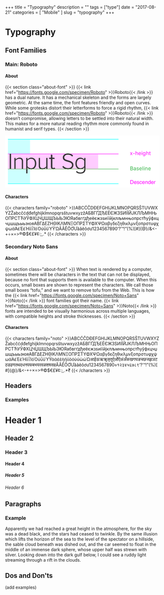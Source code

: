 +++
title = "Typography"
description = ""
tags = ["type"]
date = "2017-08-21"
categories = [
  "Mobile"
]
slug = "typography"
+++

# Typography

## Font Families

### Main: Roboto

#### About
{{< section class="about-font" >}}
{{< link href="https://fonts.google.com/specimen/Roboto" >}}Roboto{{< /link >}} has a dual nature. It has a mechanical skeleton and the forms are largely geometric. At the same time, the font features friendly and open curves. While some grotesks distort their letterforms to force a rigid rhythm, {{< link href="https://fonts.google.com/specimen/Roboto" >}}Roboto{{< /link >}} doesn’t compromise, allowing letters to be settled into their natural width. This makes for a more natural reading rhythm more commonly found in humanist and serif types.
{{< /section >}}

![Type Body Reference](/assets/images/articles/typography/type-body-reference.png)

#### Characters
{{< characters family="roboto" >}}​‌A&#8203;&zwnj;B&#8203;&zwnj;C&#8203;&zwnj;Ć&#8203;&zwnj;Č&#8203;&zwnj;D&#8203;&zwnj;Đ&#8203;&zwnj;E&#8203;&zwnj;F&#8203;&zwnj;G&#8203;&zwnj;H&#8203;&zwnj;I&#8203;&zwnj;J&#8203;&zwnj;K&#8203;&zwnj;L&#8203;&zwnj;M&#8203;&zwnj;N&#8203;&zwnj;O&#8203;&zwnj;P&#8203;&zwnj;Q&#8203;&zwnj;R&#8203;&zwnj;S&#8203;&zwnj;Š&#8203;&zwnj;T&#8203;&zwnj;U&#8203;&zwnj;V&#8203;&zwnj;W&#8203;&zwnj;X&#8203;&zwnj;Y&#8203;&zwnj;Z&#8203;&zwnj;Ž&#8203;&zwnj;a&#8203;&zwnj;b&#8203;&zwnj;c&#8203;&zwnj;č&#8203;&zwnj;ć&#8203;&zwnj;d&#8203;&zwnj;đ&#8203;&zwnj;e&#8203;&zwnj;f&#8203;&zwnj;g&#8203;&zwnj;h&#8203;&zwnj;i&#8203;&zwnj;j&#8203;&zwnj;k&#8203;&zwnj;l&#8203;&zwnj;m&#8203;&zwnj;n&#8203;&zwnj;o&#8203;&zwnj;p&#8203;&zwnj;q&#8203;&zwnj;r&#8203;&zwnj;s&#8203;&zwnj;š&#8203;&zwnj;t&#8203;&zwnj;u&#8203;&zwnj;v&#8203;&zwnj;w&#8203;&zwnj;x&#8203;&zwnj;y&#8203;&zwnj;z&#8203;&zwnj;ž&#8203;&zwnj;А&#8203;&zwnj;Б&#8203;&zwnj;В&#8203;&zwnj;Г&#8203;&zwnj;Ґ&#8203;&zwnj;Д&#8203;&zwnj;Ђ&#8203;&zwnj;Е&#8203;&zwnj;Ё&#8203;&zwnj;Є&#8203;&zwnj;Ж&#8203;&zwnj;З&#8203;&zwnj;Ѕ&#8203;&zwnj;И&#8203;&zwnj;І&#8203;&zwnj;Ї&#8203;&zwnj;Й&#8203;&zwnj;Ј&#8203;&zwnj;К&#8203;&zwnj;Л&#8203;&zwnj;Љ&#8203;&zwnj;М&#8203;&zwnj;Н&#8203;&zwnj;Њ&#8203;&zwnj;О&#8203;&zwnj;П&#8203;&zwnj;Р&#8203;&zwnj;С&#8203;&zwnj;Т&#8203;&zwnj;Ћ&#8203;&zwnj;У&#8203;&zwnj;Ў&#8203;&zwnj;Ф&#8203;&zwnj;Х&#8203;&zwnj;Ц&#8203;&zwnj;Ч&#8203;&zwnj;Џ&#8203;&zwnj;Ш&#8203;&zwnj;Щ&#8203;&zwnj;Ъ&#8203;&zwnj;Ы&#8203;&zwnj;Ь&#8203;&zwnj;Э&#8203;&zwnj;Ю&#8203;&zwnj;Я&#8203;&zwnj;а&#8203;&zwnj;б&#8203;&zwnj;в&#8203;&zwnj;г&#8203;&zwnj;ґ&#8203;&zwnj;д&#8203;&zwnj;ђ&#8203;&zwnj;е&#8203;&zwnj;ё&#8203;&zwnj;є&#8203;&zwnj;ж&#8203;&zwnj;з&#8203;&zwnj;ѕ&#8203;&zwnj;и&#8203;&zwnj;і&#8203;&zwnj;ї&#8203;&zwnj;й&#8203;&zwnj;ј&#8203;&zwnj;к&#8203;&zwnj;л&#8203;&zwnj;љ&#8203;&zwnj;м&#8203;&zwnj;н&#8203;&zwnj;њ&#8203;&zwnj;о&#8203;&zwnj;п&#8203;&zwnj;р&#8203;&zwnj;с&#8203;&zwnj;т&#8203;&zwnj;ћ&#8203;&zwnj;у&#8203;&zwnj;ў&#8203;&zwnj;ф&#8203;&zwnj;х&#8203;&zwnj;ц&#8203;&zwnj;ч&#8203;&zwnj;џ&#8203;&zwnj;ш&#8203;&zwnj;щ&#8203;&zwnj;ъ&#8203;&zwnj;ы&#8203;&zwnj;ь&#8203;&zwnj;э&#8203;&zwnj;ю&#8203;&zwnj;я&#8203;&zwnj;Α&#8203;&zwnj;Β&#8203;&zwnj;Γ&#8203;&zwnj;Δ&#8203;&zwnj;Ε&#8203;&zwnj;Ζ&#8203;&zwnj;Η&#8203;&zwnj;Θ&#8203;&zwnj;Ι&#8203;&zwnj;Κ&#8203;&zwnj;Λ&#8203;&zwnj;Μ&#8203;&zwnj;Ν&#8203;&zwnj;Ξ&#8203;&zwnj;Ο&#8203;&zwnj;Π&#8203;&zwnj;Ρ&#8203;&zwnj;Σ&#8203;&zwnj;Τ&#8203;&zwnj;Υ&#8203;&zwnj;Φ&#8203;&zwnj;Χ&#8203;&zwnj;Ψ&#8203;&zwnj;Ω&#8203;&zwnj;α&#8203;&zwnj;β&#8203;&zwnj;γ&#8203;&zwnj;δ&#8203;&zwnj;ε&#8203;&zwnj;ζ&#8203;&zwnj;η&#8203;&zwnj;θ&#8203;&zwnj;ι&#8203;&zwnj;κ&#8203;&zwnj;λ&#8203;&zwnj;μ&#8203;&zwnj;ν&#8203;&zwnj;ξ&#8203;&zwnj;ο&#8203;&zwnj;π&#8203;&zwnj;ρ&#8203;&zwnj;σ&#8203;&zwnj;τ&#8203;&zwnj;υ&#8203;&zwnj;φ&#8203;&zwnj;χ&#8203;&zwnj;ψ&#8203;&zwnj;ω&#8203;&zwnj;ά&#8203;&zwnj;Ά&#8203;&zwnj;έ&#8203;&zwnj;Έ&#8203;&zwnj;έ&#8203;&zwnj;Ή&#8203;&zwnj;ί&#8203;&zwnj;ϊ&#8203;&zwnj;ΐ&#8203;&zwnj;Ί&#8203;&zwnj;ό&#8203;&zwnj;Ό&#8203;&zwnj;ύ&#8203;&zwnj;ΰ&#8203;&zwnj;ϋ&#8203;&zwnj;Ύ&#8203;&zwnj;Ϋ&#8203;&zwnj;Ώ&#8203;&zwnj;Ă&#8203;&zwnj;Â&#8203;&zwnj;Ê&#8203;&zwnj;Ô&#8203;&zwnj;Ơ&#8203;&zwnj;Ư&#8203;&zwnj;ă&#8203;&zwnj;â&#8203;&zwnj;ê&#8203;&zwnj;ô&#8203;&zwnj;ơ&#8203;&zwnj;ư&#8203;&zwnj;1&#8203;&zwnj;2&#8203;&zwnj;3&#8203;&zwnj;4&#8203;&zwnj;5&#8203;&zwnj;6&#8203;&zwnj;7&#8203;&zwnj;8&#8203;&zwnj;9&#8203;&zwnj;0&#8203;&zwnj;‘&#8203;&zwnj;?&#8203;&zwnj;’&#8203;&zwnj;“&#8203;&zwnj;!&#8203;&zwnj;”&#8203;&zwnj;(&#8203;&zwnj;%&#8203;&zwnj;)&#8203;&zwnj;[&#8203;&zwnj;#&#8203;&zwnj;]&#8203;&zwnj;{&#8203;&zwnj;@&#8203;&zwnj;}&#8203;&zwnj;/&#8203;&zwnj;&amp;&#8203;&zwnj;&lt;&#8203;&zwnj;-&#8203;&zwnj;+&#8203;&zwnj;÷&#8203;&zwnj;×&#8203;&zwnj;=&#8203;&zwnj;&gt;&#8203;&zwnj;®&#8203;&zwnj;©&#8203;&zwnj;$&#8203;&zwnj;€&#8203;&zwnj;£&#8203;&zwnj;¥&#8203;&zwnj;¢&#8203;&zwnj;:&#8203;&zwnj;;&#8203;&zwnj;,&#8203;&zwnj;.&#8203;&zwnj;*
{{< /characters >}}



### Secondary Noto Sans

#### About

{{< section class="about-font" >}}
When text is rendered by a computer, sometimes there will be characters in the text that can not be displayed, because no font that supports them is available to the computer. When this occurs, small boxes are shown to represent the characters. We call those small boxes “tofu,” and we want to remove tofu from the Web. This is how the {{< link href="https://fonts.google.com/specimen/Noto+Sans" >}}Noto{{< /link >}} font families got their name. {{< link href="https://fonts.google.com/specimen/Noto+Sans" >}}Noto{{< /link >}} fonts are intended to be visually harmonious across multiple languages, with compatible heights and stroke thicknesses.
{{< /section >}}

#### Characters

{{< characters family="noto" >}}A&#8203;&zwnj;B&#8203;&zwnj;C&#8203;&zwnj;Ć&#8203;&zwnj;Č&#8203;&zwnj;D&#8203;&zwnj;Đ&#8203;&zwnj;E&#8203;&zwnj;F&#8203;&zwnj;G&#8203;&zwnj;H&#8203;&zwnj;I&#8203;&zwnj;J&#8203;&zwnj;K&#8203;&zwnj;L&#8203;&zwnj;M&#8203;&zwnj;N&#8203;&zwnj;O&#8203;&zwnj;P&#8203;&zwnj;Q&#8203;&zwnj;R&#8203;&zwnj;S&#8203;&zwnj;Š&#8203;&zwnj;T&#8203;&zwnj;U&#8203;&zwnj;V&#8203;&zwnj;W&#8203;&zwnj;X&#8203;&zwnj;Y&#8203;&zwnj;Z&#8203;&zwnj;Ž&#8203;&zwnj;a&#8203;&zwnj;b&#8203;&zwnj;c&#8203;&zwnj;č&#8203;&zwnj;ć&#8203;&zwnj;d&#8203;&zwnj;đ&#8203;&zwnj;e&#8203;&zwnj;f&#8203;&zwnj;g&#8203;&zwnj;h&#8203;&zwnj;i&#8203;&zwnj;j&#8203;&zwnj;k&#8203;&zwnj;l&#8203;&zwnj;m&#8203;&zwnj;n&#8203;&zwnj;o&#8203;&zwnj;p&#8203;&zwnj;q&#8203;&zwnj;r&#8203;&zwnj;s&#8203;&zwnj;š&#8203;&zwnj;t&#8203;&zwnj;u&#8203;&zwnj;v&#8203;&zwnj;w&#8203;&zwnj;x&#8203;&zwnj;y&#8203;&zwnj;z&#8203;&zwnj;ž&#8203;&zwnj;А&#8203;&zwnj;Б&#8203;&zwnj;В&#8203;&zwnj;Г&#8203;&zwnj;Ґ&#8203;&zwnj;Д&#8203;&zwnj;Ђ&#8203;&zwnj;Е&#8203;&zwnj;Ё&#8203;&zwnj;Є&#8203;&zwnj;Ж&#8203;&zwnj;З&#8203;&zwnj;Ѕ&#8203;&zwnj;И&#8203;&zwnj;І&#8203;&zwnj;Ї&#8203;&zwnj;Й&#8203;&zwnj;Ј&#8203;&zwnj;К&#8203;&zwnj;Л&#8203;&zwnj;Љ&#8203;&zwnj;М&#8203;&zwnj;Н&#8203;&zwnj;Њ&#8203;&zwnj;О&#8203;&zwnj;П&#8203;&zwnj;Р&#8203;&zwnj;С&#8203;&zwnj;Т&#8203;&zwnj;Ћ&#8203;&zwnj;У&#8203;&zwnj;Ў&#8203;&zwnj;Ф&#8203;&zwnj;Х&#8203;&zwnj;Ц&#8203;&zwnj;Ч&#8203;&zwnj;Џ&#8203;&zwnj;Ш&#8203;&zwnj;Щ&#8203;&zwnj;Ъ&#8203;&zwnj;Ы&#8203;&zwnj;Ь&#8203;&zwnj;Э&#8203;&zwnj;Ю&#8203;&zwnj;Я&#8203;&zwnj;а&#8203;&zwnj;б&#8203;&zwnj;в&#8203;&zwnj;г&#8203;&zwnj;ґ&#8203;&zwnj;д&#8203;&zwnj;ђ&#8203;&zwnj;е&#8203;&zwnj;ё&#8203;&zwnj;є&#8203;&zwnj;ж&#8203;&zwnj;з&#8203;&zwnj;ѕ&#8203;&zwnj;и&#8203;&zwnj;і&#8203;&zwnj;ї&#8203;&zwnj;й&#8203;&zwnj;ј&#8203;&zwnj;к&#8203;&zwnj;л&#8203;&zwnj;љ&#8203;&zwnj;м&#8203;&zwnj;н&#8203;&zwnj;њ&#8203;&zwnj;о&#8203;&zwnj;п&#8203;&zwnj;р&#8203;&zwnj;с&#8203;&zwnj;т&#8203;&zwnj;ћ&#8203;&zwnj;у&#8203;&zwnj;ў&#8203;&zwnj;ф&#8203;&zwnj;х&#8203;&zwnj;ц&#8203;&zwnj;ч&#8203;&zwnj;џ&#8203;&zwnj;ш&#8203;&zwnj;щ&#8203;&zwnj;ъ&#8203;&zwnj;ы&#8203;&zwnj;ь&#8203;&zwnj;э&#8203;&zwnj;ю&#8203;&zwnj;я&#8203;&zwnj;Α&#8203;&zwnj;Β&#8203;&zwnj;Γ&#8203;&zwnj;Δ&#8203;&zwnj;Ε&#8203;&zwnj;Ζ&#8203;&zwnj;Η&#8203;&zwnj;Θ&#8203;&zwnj;Ι&#8203;&zwnj;Κ&#8203;&zwnj;Λ&#8203;&zwnj;Μ&#8203;&zwnj;Ν&#8203;&zwnj;Ξ&#8203;&zwnj;Ο&#8203;&zwnj;Π&#8203;&zwnj;Ρ&#8203;&zwnj;Σ&#8203;&zwnj;Τ&#8203;&zwnj;Υ&#8203;&zwnj;Φ&#8203;&zwnj;Χ&#8203;&zwnj;Ψ&#8203;&zwnj;Ω&#8203;&zwnj;α&#8203;&zwnj;β&#8203;&zwnj;γ&#8203;&zwnj;δ&#8203;&zwnj;ε&#8203;&zwnj;ζ&#8203;&zwnj;η&#8203;&zwnj;θ&#8203;&zwnj;ι&#8203;&zwnj;κ&#8203;&zwnj;λ&#8203;&zwnj;μ&#8203;&zwnj;ν&#8203;&zwnj;ξ&#8203;&zwnj;ο&#8203;&zwnj;π&#8203;&zwnj;ρ&#8203;&zwnj;σ&#8203;&zwnj;τ&#8203;&zwnj;υ&#8203;&zwnj;φ&#8203;&zwnj;χ&#8203;&zwnj;ψ&#8203;&zwnj;ω&#8203;&zwnj;ά&#8203;&zwnj;Ά&#8203;&zwnj;έ&#8203;&zwnj;Έ&#8203;&zwnj;έ&#8203;&zwnj;Ή&#8203;&zwnj;ί&#8203;&zwnj;ϊ&#8203;&zwnj;ΐ&#8203;&zwnj;Ί&#8203;&zwnj;ό&#8203;&zwnj;Ό&#8203;&zwnj;ύ&#8203;&zwnj;ΰ&#8203;&zwnj;ϋ&#8203;&zwnj;Ύ&#8203;&zwnj;Ϋ&#8203;&zwnj;ὰ&#8203;&zwnj;ά&#8203;&zwnj;ὲ&#8203;&zwnj;έ&#8203;&zwnj;ὴ&#8203;&zwnj;ή&#8203;&zwnj;ὶ&#8203;&zwnj;ί&#8203;&zwnj;ὸ&#8203;&zwnj;ό&#8203;&zwnj;ὺ&#8203;&zwnj;ύ&#8203;&zwnj;ὼ&#8203;&zwnj;ώ&#8203;&zwnj;Ώ&#8203;&zwnj;आ&#8203;&zwnj;ई&#8203;&zwnj;ऊ&#8203;&zwnj;ऋ&#8203;&zwnj;ॠ&#8203;&zwnj;ऌ&#8203;&zwnj;ॡ&#8203;&zwnj;ऐ&#8203;&zwnj;औ&#8203;&zwnj;ऎ&#8203;&zwnj;अं&#8203;&zwnj;अँ&#8203;&zwnj;क&#8203;&zwnj;ख&#8203;&zwnj;ग&#8203;&zwnj;घ&#8203;&zwnj;ङ&#8203;&zwnj;च&#8203;&zwnj;छ&#8203;&zwnj;ज&#8203;&zwnj;झ&#8203;&zwnj;ञ&#8203;&zwnj;ट&#8203;&zwnj;ठ&#8203;&zwnj;ड&#8203;&zwnj;ढ&#8203;&zwnj;ण&#8203;&zwnj;त&#8203;&zwnj;थ&#8203;&zwnj;द&#8203;&zwnj;ध&#8203;&zwnj;न&#8203;&zwnj;प&#8203;&zwnj;फ&#8203;&zwnj;ब&#8203;&zwnj;भ&#8203;&zwnj;य&#8203;&zwnj;र&#8203;&zwnj;व&#8203;&zwnj;ळ&#8203;&zwnj;श&#8203;&zwnj;ष&#8203;&zwnj;स&#8203;&zwnj;ह&#8203;&zwnj;Ă&#8203;&zwnj;Â&#8203;&zwnj;Ê&#8203;&zwnj;Ô&#8203;&zwnj;Ơ&#8203;&zwnj;Ư&#8203;&zwnj;ă&#8203;&zwnj;â&#8203;&zwnj;ê&#8203;&zwnj;ô&#8203;&zwnj;ơ&#8203;&zwnj;ư&#8203;&zwnj;1&#8203;&zwnj;2&#8203;&zwnj;3&#8203;&zwnj;4&#8203;&zwnj;5&#8203;&zwnj;6&#8203;&zwnj;7&#8203;&zwnj;8&#8203;&zwnj;9&#8203;&zwnj;0&#8203;&zwnj;०&#8203;&zwnj;१&#8203;&zwnj;२&#8203;&zwnj;३&#8203;&zwnj;४&#8203;&zwnj;५&#8203;&zwnj;६&#8203;&zwnj;७&#8203;&zwnj;८&#8203;&zwnj;९&#8203;&zwnj;‘&#8203;&zwnj;?&#8203;&zwnj;’&#8203;&zwnj;“&#8203;&zwnj;!&#8203;&zwnj;”&#8203;&zwnj;(&#8203;&zwnj;%&#8203;&zwnj;)&#8203;&zwnj;[&#8203;&zwnj;#&#8203;&zwnj;]&#8203;&zwnj;{&#8203;&zwnj;@&#8203;&zwnj;}&#8203;&zwnj;/&#8203;&zwnj;&amp;&#8203;&zwnj;&lt;&#8203;&zwnj;-&#8203;&zwnj;+&#8203;&zwnj;÷&#8203;&zwnj;×&#8203;&zwnj;=&#8203;&zwnj;&gt;&#8203;&zwnj;®&#8203;&zwnj;©&#8203;&zwnj;$&#8203;&zwnj;€&#8203;&zwnj;£&#8203;&zwnj;¥&#8203;&zwnj;¢&#8203;&zwnj;:&#8203;&zwnj;;&#8203;&zwnj;,&#8203;&zwnj;.&#8203;&zwnj;*&#8203;&zwnj;₹
{{< /characters >}}

## Headers
### Examples

# Header 1
## Header 2
### Header 3
#### Header 4
##### Header 5
###### Header 6

## Paragraphs
### Example

Apparently we had reached a great height in the atmosphere, for the sky was a dead black, and the stars had ceased to twinkle. By the same illusion which lifts the horizon of the sea to the level of the spectator on a hillside, the sable cloud beneath was dished out, and the car seemed to float in the middle of an immense dark sphere, whose upper half was strewn with silver. Looking down into the dark gulf below, I could see a ruddy light streaming through a rift in the clouds.

## Dos and Don'ts

(add examples)
